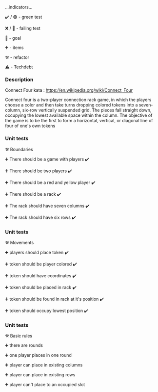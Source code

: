 ...indicators...

:heavy_check_mark: / :green_circle:  - green test

:x: / :red_circle: - failing test

:dart: - goal

:heavy_plus_sign: - items

:hammer_and_pick: - refactor

:warning: - Techdebt

### Description

Connect Four kata : https://en.wikipedia.org/wiki/Connect_Four

Connect four is a two-player connection rack game, in which the players choose a color and then take turns dropping colored tokens
into a seven-column, six-row vertically suspended grid. The pieces fall straight down, occupying the lowest available
space within the column. The objective of the game is to be the first to form a horizontal, vertical, or diagonal line
of four of one's own tokens

### Unit tests

:hammer_and_pick: Boundaries

:heavy_plus_sign: There should be a game with players  :heavy_check_mark:

:heavy_plus_sign: There should be two players :heavy_check_mark:

:heavy_plus_sign: There should be a red and yellow player :heavy_check_mark:

:heavy_plus_sign: There should be a rack :heavy_check_mark:

:heavy_plus_sign: The rack should have seven columns :heavy_check_mark:

:heavy_plus_sign: The rack should have six rows :heavy_check_mark:

### Unit tests

:hammer_and_pick: Movements

:heavy_plus_sign: players should place token :heavy_check_mark:

:heavy_plus_sign: token should be player colored :heavy_check_mark:

:heavy_plus_sign: token should have coordinates :heavy_check_mark:

:heavy_plus_sign: token should be placed in rack :heavy_check_mark:

:heavy_plus_sign: token should be found in rack at it's position :heavy_check_mark:

:heavy_plus_sign: token should occupy lowest position :heavy_check_mark:


### Unit tests

:hammer_and_pick: Basic rules

:heavy_plus_sign: there are rounds

:heavy_plus_sign: one player places in one round

:heavy_plus_sign: player can place in existing columns

:heavy_plus_sign: player can place in existing rows

:heavy_plus_sign: player can't place to an occupied slot
